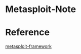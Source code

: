 # Metasploit-Note
# Reference

[metasploit-framework](https://github.com/rapid7/metasploit-framework)
